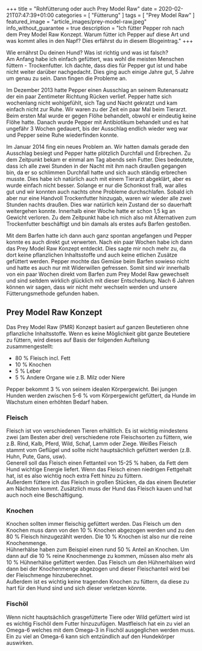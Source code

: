 +++
title =  "Rohfütterung oder auch Prey Model Raw"
date = 2020-02-21T07:47:39+01:00
categories = [
    "Fütterung"
]
tags = [
    "Prey Model Raw"
]
featured_image = "article_images/prey-model-raw.jpeg"
info_without_guarantee = true
description = "Ich fütter Pepper roh nach dem Prey Model Raw Konzept. Warum fütter ich Pepper auf diese Art und was kommt alles in den Napf? Dies erfährst du in diesem Blogeintrag."
+++

Wie ernährst Du deinen Hund? Was ist richtig und was ist falsch?  
Am Anfang habe ich einfach gefüttert, was wohl die meisten Menschen füttern - Trockenfutter. Ich dachte, dass dies für Pepper gut ist und habe nicht weiter darüber nachgedacht. Dies ging auch einige Jahre gut, 5 Jahre um genau zu sein. Dann fingen die Probleme an.  

Im Dezember 2013 hatte Pepper einen Ausschlag an seinem Rutenansatz der ein paar Zentimeter Richtung Rücken verlief. Pepper hatte sich wochenlang nicht wohlgefühlt, sich Tag und Nacht gekratzt und kam einfach nicht zur Ruhe. Wir waren zu der Zeit ein paar Mal beim Tierarzt. Beim ersten Mal wurde er gegen Flöhe behandelt, obwohl er eindeutig keine Flöhe hatte. Danach wurde Pepper mit Antibiotikum behandelt und es hat ungefähr 3 Wochen gedauert, bis der Ausschlag endlich wieder weg war und Pepper seine Ruhe wiederfinden konnte.

Im Januar 2014 fing ein neues Problem an. Wir hatten damals gerade den Ausschlag besiegt und Pepper hatte plötzlich Durchfall und Erbrechen. Zu dem Zeitpunkt bekam er einmal am Tag abends sein Futter. Dies bedeutete, dass ich alle zwei Stunden in der Nacht mit ihm nach draußen gegangen bin, da er so schlimmen Durchfall hatte und sich auch ständig erbrechen musste. Dies habe ich natürlich auch mit einem Tierarzt abgeklärt, aber es wurde einfach nicht besser. Solange er nur die Schonkost fraß, war alles gut und wir konnten auch nachts ohne Probleme durchschlafen. Sobald ich aber nur eine Handvoll Trockenfutter hinzugab, waren wir wieder alle zwei Stunden nachts draußen. Dies war natürlich kein Zustand der so dauerhaft weitergehen konnte. Innerhalb einer Woche hatte er schon 1,5 kg an Gewicht verloren. Zu dem Zeitpunkt habe ich mich also mit Alternativen zum Trockenfutter beschäftigt und bin damals als erstes aufs Barfen gestoßen.

Mit dem Barfen hatte ich dann auch ganz spontan angefangen und Pepper konnte es auch direkt gut verwerten. Nach ein paar Wochen habe ich dann das Prey Model Raw Konzept entdeckt. Dies sagte mir noch mehr zu, da dort keine pflanzlichen Inhaltsstoffe und auch keine etlichen Zusätze gefüttert werden. Pepper mochte das Gemüse beim Barfen sowieso nicht und hatte es auch nur mit Widerwillen gefressen. Somit sind wir innerhalb von ein paar Wochen direkt vom Barfen zum Prey Model Raw gewechselt und sind seitdem wirklich glücklich mit dieser Entscheidung. Nach 6 Jahren können wir sagen, dass wir nicht mehr wechseln werden und unsere Fütterungsmethode gefunden haben.


## Prey Model Raw Konzept
Das Prey Model Raw (PMR) Konzept basiert auf ganzen Beutetieren ohne pflanzliche Inhaltsstoffe. Wenn es keine Möglichkeit gibt ganze Beutetiere zu füttern, wird dieses auf Basis der folgenden Aufteilung zusammengestellt:
- 80 % Fleisch incl. Fett
- 10 % Knochen
- 5 % Leber
- 5 % Andere Organe wie z.B. Milz oder Niere  

Pepper bekommt 3 % von seinem idealen Körpergewicht. Bei jungen Hunden werden zwischen 5-6 % vom Körpergewicht gefüttert, da Hunde im Wachstum einen erhöhten Bedarf haben.

### Fleisch
Fleisch ist von verschiedenen Tieren erhältlich. Es ist wichtig mindestens zwei (am Besten aber drei) verschiedene rote Fleischsorten zu füttern, wie z.B. Rind, Kalb, Pferd, Wild, Schaf, Lamm oder Ziege. Weißes Fleisch stammt vom Geflügel und sollte nicht hauptsächlich gefüttert werden (z.B. Huhn, Pute, Gans, usw).  
Generell soll das Fleisch einen Fettanteil von 15-25 % haben, da Fett dem Hund wichtige Energie liefert. Wenn das Fleisch einen niedrigen Fettgehalt hat, ist es also wichtig noch extra Fett hinzu zu füttern.  
Außerdem füttere ich das Fleisch in großen Stücken, da das einem Beutetier am Nächsten kommt. Zusätzlich muss der Hund das Fleisch kauen und hat auch noch eine Beschäftigung.

### Knochen
Knochen sollten immer fleischig gefüttert werden. Das Fleisch um den Knochen muss dann von den 10 % Knochen abgezogen werden und zu den 80 % Fleisch hinzugezählt werden. Die 10 % Knochen ist also nur die reine Knochenmenge.  
Hühnerhälse haben zum Beispiel einen rund 50 % Anteil an Knochen. Um dann auf die 10 % reine Knochenmenge zu kommen, müssen also mehr als 10 % Hühnerhälse gefüttert werden. Das Fleisch um den Hühnerhälsen wird dann bei der Knochenmenge abgezogen und dieser Fleischanteil wird bei der Fleischmenge hinzuberechnet.  
Außerdem ist es wichtig keine tragenden Knochen zu füttern, da diese zu hart für den Hund sind und sich dieser verletzen könnte.

### Fischöl
Wenn nicht hauptsächlich grasgefütterte Tiere oder Wild gefüttert wird ist es wichtig Fischöl dem Futter hinzuzufügen. Mastfleisch hat ein zu viel an Omega-6 welches mit dem Omega-3 in Fischöl ausgeglichen werden muss. Ein zu viel an Omega-6 kann sich entzündlich auf den Hundekörper auswirken.

